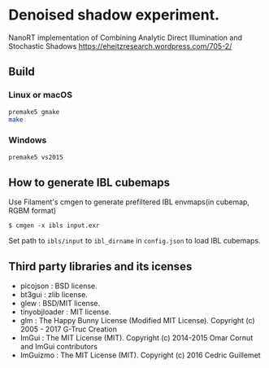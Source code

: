 # Denoised shadow experiment.

NanoRT implementation of Combining Analytic Direct Illumination and Stochastic Shadows https://eheitzresearch.wordpress.com/705-2/

## Build

### Linux or macOS

```bash
premake5 gmake
make
```

### Windows

```bash
premake5 vs2015
```

## How to generate IBL cubemaps

Use Filament's cmgen to generate prefiltered IBL envmaps(in cubemap, RGBM format)

```
$ cmgen -x ibls input.exr
```

Set path to `ibls/input` to `ibl_dirname` in `config.json` to load IBL cubemaps.

## Third party libraries and its icenses

* picojson : BSD license.
* bt3gui : zlib license.
* glew : BSD/MIT license.
* tinyobjloader : MIT license.
* glm : The Happy Bunny License (Modified MIT License). Copyright (c) 2005 - 2017 G-Truc Creation
* ImGui : The MIT License (MIT). Copyright (c) 2014-2015 Omar Cornut and ImGui contributors
* ImGuizmo : The MIT License (MIT). Copyright (c) 2016 Cedric Guillemet
